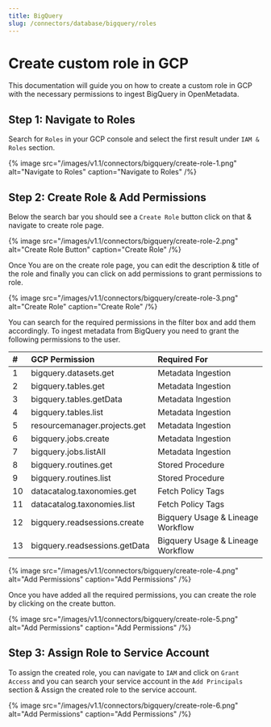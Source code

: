 ```yaml
---
title: BigQuery
slug: /connectors/database/bigquery/roles
---
```


# Create custom role in GCP

This documentation will guide you on how to create a custom role in GCP with the necessary permissions to ingest BigQuery in OpenMetadata.


## Step 1: Navigate to Roles

Search for `Roles` in your GCP console and select the first result under `IAM & Roles` section.

{% image
src="/images/v1.1/connectors/bigquery/create-role-1.png"
alt="Navigate to Roles"
caption="Navigate to Roles" /%}


## Step 2: Create Role & Add Permissions

Below the search bar you should see a `Create Role` button click on that & navigate to create role page.


{% image
src="/images/v1.1/connectors/bigquery/create-role-2.png"
alt="Create Role Button"
caption="Create Role" /%}



Once You are on the create role page, you can edit the description & title of the role and finally you can click on add permissions to grant permissions to role.

{% image
src="/images/v1.1/connectors/bigquery/create-role-3.png"
alt="Create Role"
caption="Create Role" /%}


You can search for the required permissions in the filter box and add them accordingly. To ingest metadata from BigQuery you need to grant the following permissions to the user.



| #   | GCP Permission                 | Required For                      |
|:----|:-------------------------------|:----------------------------------|
| 1   | bigquery.datasets.get          | Metadata Ingestion                |
| 2   | bigquery.tables.get            | Metadata Ingestion                |
| 3   | bigquery.tables.getData        | Metadata Ingestion                |
| 4   | bigquery.tables.list           | Metadata Ingestion                |
| 5   | resourcemanager.projects.get   | Metadata Ingestion                |
| 6   | bigquery.jobs.create           | Metadata Ingestion                |
| 7   | bigquery.jobs.listAll          | Metadata Ingestion                |
| 8    | bigquery.routines.get         | Stored Procedure                  |
| 9    | bigquery.routines.list        | Stored Procedure                  |
| 10   | datacatalog.taxonomies.get    | Fetch Policy Tags                 |
| 11   | datacatalog.taxonomies.list   | Fetch Policy Tags                 |
| 12   | bigquery.readsessions.create  | Bigquery Usage & Lineage Workflow |
| 13   | bigquery.readsessions.getData | Bigquery Usage & Lineage Workflow |

{% image
src="/images/v1.1/connectors/bigquery/create-role-4.png"
alt="Add Permissions"
caption="Add Permissions" /%}

Once you have added all the required permissions, you can create the role by clicking on the create button. 

{% image
src="/images/v1.1/connectors/bigquery/create-role-5.png"
alt="Add Permissions"
caption="Add Permissions" /%}


## Step 3: Assign Role to Service Account

To assign the created role, you can navigate to `IAM` and click on `Grant Access` and you can search your service account in the `Add Principals` section & Assign the created role to the service account.

{% image
src="/images/v1.1/connectors/bigquery/create-role-6.png"
alt="Add Permissions"
caption="Add Permissions" /%}
